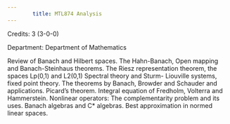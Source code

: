 ```yaml
---
        title: MTL874 Analysis
---
```

Credits: 3 (3-0-0)

Department: Department of Mathematics

Review of Banach and Hilbert spaces. The Hahn-Banach, Open mapping and Banach-Steinhaus theorems. The Riesz representation theorem, the spaces Lp(0,1) and L2(0,1) Spectral theory and Sturm- Liouville systems, fixed point theory. The theorems by Banach, Browder and Schauder and applications. Picard’s theorem. Integral equation of Fredholm, Volterra and Hammerstein. Nonlinear operators: The complementarity problem and its uses. Banach algebras and C* algebras. Best approximation in normed linear spaces.